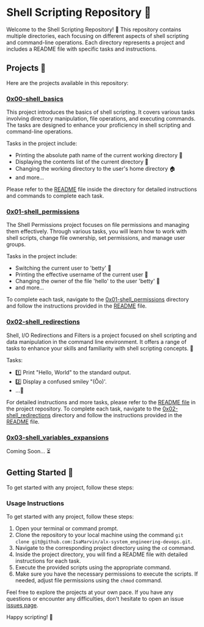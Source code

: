 # Shell Scripting Repository 🐚

Welcome to the Shell Scripting Repository! 🚀 This repository contains multiple directories, each focusing on different aspects of shell scripting and command-line operations. Each directory represents a project and includes a README file with specific tasks and instructions.

## Projects 📁

Here are the projects available in this repository:

### [0x00-shell_basics](./0x00-shell_basics)
This project introduces the basics of shell scripting. It covers various tasks involving directory manipulation, file operations, and executing commands. The tasks are designed to enhance your proficiency in shell scripting and command-line operations.

Tasks in the project include:
- Printing the absolute path name of the current working directory 📂
- Displaying the contents list of the current directory 📜
- Changing the working directory to the user's home directory 🏠
- and more...

Please refer to the [README](./0x00-shell_basics/README.md) file inside the directory for detailed instructions and commands to complete each task.

### [0x01-shell_permissions](./0x01-shell_permissions)
The Shell Permissions project focuses on file permissions and managing them effectively. Through various tasks, you will learn how to work with shell scripts, change file ownership, set permissions, and manage user groups.

Tasks in the project include:
- Switching the current user to 'betty' 👤
- Printing the effective username of the current user 👥
- Changing the owner of the file 'hello' to the user 'betty' 📄
- and more...

To complete each task, navigate to the [0x01-shell_permissions](./0x01-shell_permissions) directory and follow the instructions provided in the [README](./0x01-shell_permissions/README.md) file.

### [0x02-shell_redirections](./0x02-shell_redirections)

Shell, I/O Redirections and Filters is a project focused on shell scripting and data manipulation in the command line environment. It offers a range of tasks to enhance your skills and familiarity with shell scripting concepts. 📝

Tasks:

- 1️⃣ Print "Hello, World" to the standard output.
- 2️⃣ Display a confused smiley "(Ôo)'.
- ...📖

For detailed instructions and more tasks, please refer to the [README file](README.md) in the project repository.
To complete each task, navigate to the [0x02-shell_redirections](./0x02-shell_redirections) directory and follow the instructions provided in the [README](./0x02-shell_redirections/README.md) file.


### [0x03-shell_variables_expansions](./0x03-shell_variables_expansions)
Coming Soon... ⏳

## Getting Started 🚀

To get started with any project, follow these steps:

### Usage Instructions

To get started with any project, follow these steps:

1. Open your terminal or command prompt.
2. Clone the repository to your local machine using the command `git clone git@github.com:IsaMarvin/alx-system_engineering-devops.git`.
3. Navigate to the corresponding project directory using the `cd` command.
4. Inside the project directory, you will find a README file with detailed instructions for each task.
5. Execute the provided scripts using the appropriate command.
6. Make sure you have the necessary permissions to execute the scripts. If needed, adjust file permissions using the `chmod` command.




Feel free to explore the projects at your own pace. If you have any questions or encounter any difficulties, don't hesitate to open an issue [issues page](../../issues).

Happy scripting! 🎉
